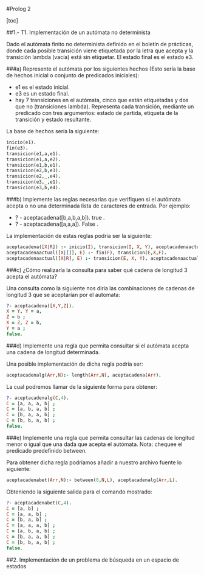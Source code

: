 #Prolog 2

[toc]

##1.- T1. Implementación de un autómata no determinista

Dado el autómata finito no determinista definido en el boletín de prácticas, donde cada posible transición viene etiquetada por la letra que acepta y la transición lambda (vacía) está sin etiquetar. El estado final es el estado e3.

###a) Represente el autómata por los siguientes hechos (Esto sería la base de hechos inicial o conjunto
de predicados iniciales):

- e1 es el estado inicial.
- e3 es un estado final.
- hay 7 transiciones en el autómata, cinco que están etiquetadas y dos que no (transiciones
lambda). Representa cada transición, mediante un predicado con tres argumentos: estado de
partida, etiqueta de la transición y estado resultante.

La base de hechos sería la siguiente:

```prolog
inicio(e1).
fin(e3).
transicion(e1,a,e1).
transicion(e1,a,e2).
transicion(e1,b,e1).
transicion(e2,b,e3).
transicion(e2,_,e4).
transicion(e3,_,e1).
transicion(e3,b,e4).
```

###b) Implemente las reglas necesarias que verifiquen si el autómata acepta o no una determinada lista de caracteres de entrada.
Por ejemplo:

- ? - aceptacadena([b,a,b,a,b]).
true .
- ? - aceptacadena([a,a,a]).
False .

La implementación de estas reglas podría ser la siguiente:

```prolog
aceptacadena([X|R]) :- inicio(I), transicion(I, X, Y), aceptacadenaactual(R, Y).
aceptacadenaactual([X|[]], E) :- fin(F), transicion(E,X,F).
aceptacadenaactual([X|R], E) :- transicion(E, X, Y), aceptacadenaactual(R, Y).
```

###c) ¿Cómo realizaría la consulta para saber qué cadena de longitud 3 acepta el autómata?

Una consulta como la siguiente nos diría las combinaciones de cadenas de longitud 3 que se aceptarían por el automata:

```prolog
?- aceptacadena([X,Y,Z]).
X = Y, Y = a,
Z = b ;
X = Z, Z = b,
Y = a ;
false.
```

###d) Implemente una regla que permita consultar si el autómata acepta una cadena de longitud determinada.

Una posible implementación de dicha regla podría ser:

```prolog
aceptacadenalg(Arr,N):- length(Arr,N), aceptacadena(Arr).
```

La cual podremos llamar de la siguiente forma para obtener:

```prolog
?- aceptacadenalg(C,4).
C = [a, a, a, b] ;
C = [a, b, a, b] ;
C = [b, a, a, b] ;
C = [b, b, a, b] ;
false.
```

###e) Implemente una regla que permita consultar las cadenas de longitud menor o igual que una dada que acepta el autómata. Nota: chequee el predicado predefinido between.

Para obtener dicha regla podríamos añadir a nuestro archivo fuente lo siguiente:

```prolog
aceptacadenabet(Arr,N):- between(0,N,L), aceptacadenalg(Arr,L).
```

Obteniendo la siguiente salida para el comando mostrado:

```prolog
?- aceptacadenabet(C,4).
C = [a, b] ;
C = [a, a, b] ;
C = [b, a, b] ;
C = [a, a, a, b] ;
C = [a, b, a, b] ;
C = [b, a, a, b] ;
C = [b, b, a, b] ;
false.
```

##2. Implementación de un problema de búsqueda en un espacio de estados




















